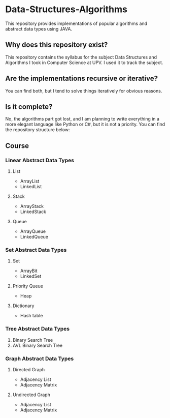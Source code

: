 # Data-Structures-Algorithms
This repository provides implementations of popular algorithms and abstract data types using JAVA.

## Why does this repository exist?
This repository contains the syllabus for the subject Data Structures and Algorithms I took in Computer Science at UPV. I used it to track the subject.

## Are the implementations recursive or iterative?
You can find both, but I tend to solve things iteratively for obvious reasons.

## Is it complete?
No, the algorithms part got lost, and I am planning to write everything in a more elegant language like Python or C#, but it is not a priority. You can find the repository structure below:

## Course
### Linear Abstract Data Types
1. List
   * ArrayList
   * LinkedList

2. Stack
   * ArrayStack
   * LinkedStack

3. Queue
   * ArrayQueue
   * LinkedQueue

### Set Abstract Data Types
1. Set
   * ArrayBit
   * LinkedSet

2. Priority Queue
   * Heap
   
3. Dictionary
   * Hash table

### Tree Abstract Data Types
1. Binary Search Tree
2. AVL Binary Search Tree

### Graph Abstract Data Types
1. Directed Graph
   * Adjacency List
   * Adjacency Matrix

2. Undirected Graph
   * Adjacency List
   * Adjacency Matrix
